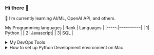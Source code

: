 ### Hi there 👋
🌱 I’m currently learning AI/ML, OpenAI API, and others.

My Programming languages
| Rank | Languages |
|-----:|-----------|
|     1| Python    |
|     2| Javascript|
|     3| SQL       |

<details>
<summary>My DevOps Tools</summary>

| Rank | Languages |
|-----:|-----------|
|     1| GitHub    |
|     2| Copilot   |
|     3| OpenAI    |
|     4| Docker    |

</details>

<details>
<summary>How to set up Python Development environment on Mac</summary>

 
Create python virtual environment with the same name of your github repo e.g. /Users/yourname/pyproject-web
  
-   `python3 -m venv ~/.pyproject-web`
-   `source ~/.pyproject-web/bin/activate`
-   `which python`    

 You should see something like this...
 
 /Users/yourname/.python-web/bin/python
 
Next, Make Some Basic Scaffolding

-   `touch Makefile`
 
 Add the below content to the Makefile
 ```
 install:
     pip install --upgrade pip &&\
         pip install -r requirements.txt
 
 test:
     python -m mytest --vv --cov=hello test_hello.py
 
 lint: 
     pylint --disable=R,C,E1120 hello.py
 
 format:
     black *.py
 
 all: install lint test
 
 ```
 
-   `touch requirements.txt`
 Add the below content to the Makefile
 ```
 click
 pylint
 pytest
 black
 ```` 
 
 
-   `touch hello.py && touch test_hello.py`    

 
</details>


<!--
**supiwmi/supiwmi** is a ✨ _special_ ✨ repository because its `README.md` (this file) appears on your GitHub profile.

Here are some ideas to get you started:

- 🔭 I’m currently working on ...
- 🌱 I’m currently learning ...
- 👯 I’m looking to collaborate on ...
- 🤔 I’m looking for help with ...
- 💬 Ask me about ...
- 📫 How to reach me: ...
- 😄 Pronouns: ...
- ⚡ Fun fact: ...
-->
